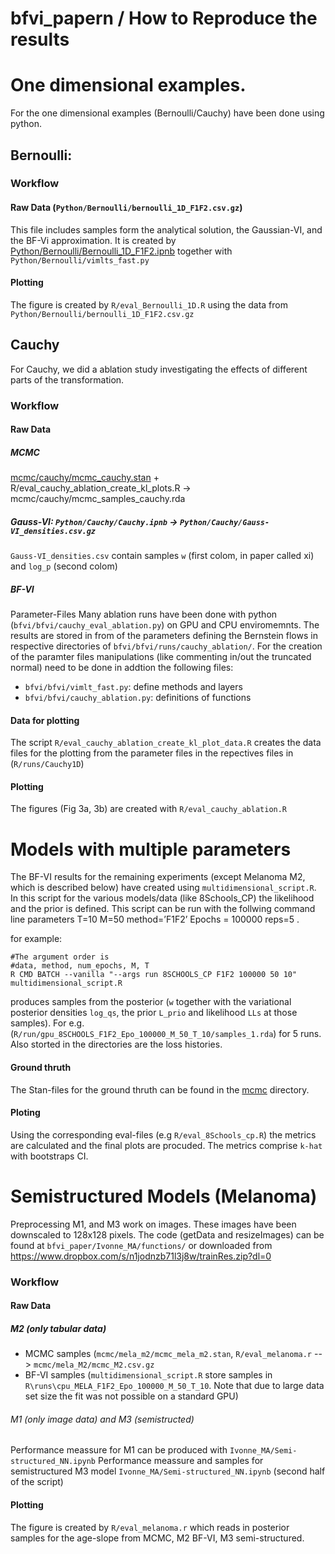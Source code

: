 # bfvi_papern / How to Reproduce the results

# One dimensional examples.
For the one dimensional examples (Bernoulli/Cauchy) have been done using python. 

## Bernoulli:
### Workflow
#### Raw Data (`Python/Bernoulli/bernoulli_1D_F1F2.csv.gz`)
This file includes samples form the analytical solution, the Gaussian-VI, and the BF-Vi approximation. It is created by [Python/Bernoulli/Bernoulli_1D_F1F2.ipnb](https://github.com/tensorchiefs/bfvi_paper/blob/main/Python/Bernoulli/Bernoulli_1D_F1F2.ipynb) together with `Python/Bernoulli/vimlts_fast.py`

#### Plotting
The figure is created by `R/eval_Bernoulli_1D.R` using the data from `Python/Bernoulli/bernoulli_1D_F1F2.csv.gz`

## Cauchy
For Cauchy, we did a ablation study investigating the effects of different parts of the transformation. 
### Workflow
#### Raw Data
##### MCMC 
[mcmc/cauchy/mcmc_cauchy.stan](https://github.com/tensorchiefs/bfvi_paper/blob/main/mcmc/cauchy/mcmc_cauchy.stan) + R/eval_cauchy_ablation_create_kl_plots.R -> mcmc/cauchy/mcmc_samples_cauchy.rda 

##### Gauss-VI: `Python/Cauchy/Cauchy.ipnb` → `Python/Cauchy/Gauss-VI_densities.csv.gz`
`Gauss-VI_densities.csv` contain samples `w` (first colom, in paper called xi) and `log_p` (second colom)

##### BF-VI
Parameter-Files 
Many ablation runs have been done with python (`bfvi/bfvi/cauchy_eval_ablation.py`) on GPU and CPU enviromemnts. The results are stored in from of the parameters defining the Bernstein flows in respective directories of `bfvi/bfvi/runs/cauchy_ablation/`. For the creation of the paramter files manipulations (like commenting in/out the truncated normal) need to be done in addtion the following files:

* `bfvi/bfvi/vimlt_fast.py`: define methods and layers
* `bfvi/bfvi/cauchy_ablation.py`: definitions of functions

#### Data for plotting
The script `R/eval_cauchy_ablation_create_kl_plot_data.R` creates the data files for the plotting from the parameter files in the repectives files in (`R/runs/Cauchy1D`)

#### Plotting
The figures (Fig 3a, 3b)  are created with  `R/eval_cauchy_ablation.R`

# Models with multiple parameters
The BF-VI results for the remaining experiments (except Melanoma M2, which is described below) have created using `multidimensional_script.R`. In this script for the various models/data (like 8Schools_CP) the likelihood and the prior is defined. This script can be run with the follwing command line parameters T=10 M=50 method=’F1F2’ Epochs = 100000 reps=5 .

for example:
```
#The argument order is 
#data, method, num_epochs, M, T
R CMD BATCH --vanilla "--args run 8SCHOOLS_CP F1F2 100000 50 10" multidimensional_script.R
```
produces samples from the posterior (`w` together with the variational posterior densities `log_qs`, the prior `L_prio` and likelihood `LLs` at those samples). For e.g. (`R/run/gpu_8SCHOOLS_F1F2_Epo_100000_M_50_T_10/samples_1.rda`) for 5 runs. Also storted in the directories are the loss histories. 

#### Ground thruth
The Stan-files for the ground thruth can be found in the [mcmc](https://github.com/tensorchiefs/bfvi_paper/tree/main/mcmc) directory.

#### Ploting
Using the corresponding eval-files (e.g `R/eval_8Schools_cp.R`) the metrics are calculated and the final plots are procuded. The metrics comprise `k-hat` with bootstraps CI. 

# Semistructured Models (Melanoma)
Preprocessing M1, and M3 work on images. These images have been downscaled to 128x128 pixels. The code (getData and resizeImages) can be found at `bfvi_paper/Ivonne_MA/functions/` or downloaded from https://www.dropbox.com/s/n1jodnzb71l3j8w/trainRes.zip?dl=0 

### Workflow
#### Raw Data 

##### M2 (only tabular data)
* MCMC samples (`mcmc/mela_m2/mcmc_mela_m2.stan`, `R/eval_melanoma.r` --> `mcmc/mela_M2/mcmc_M2.csv.gz`
* BF-VI samples (`multidimensional_script.R` store samples in `R\runs\cpu_MELA_F1F2_Epo_100000_M_50_T_10`. Note that due to large data set size the fit was not possible on a standard GPU) 

###### M1 (only image data) and M3 (semistructed) 
Performance meassure for M1 can be produced with `Ivonne_MA/Semi-structured_NN.ipynb`
Performance meassure and samples for semistructured M3 model `Ivonne_MA/Semi-structured_NN.ipynb` (second half of the script)

#### Plotting
The figure is created by `R/eval_melanoma.r` which reads in posterior samples for the age-slope from MCMC, M2 BF-VI, M3 semi-structured.



